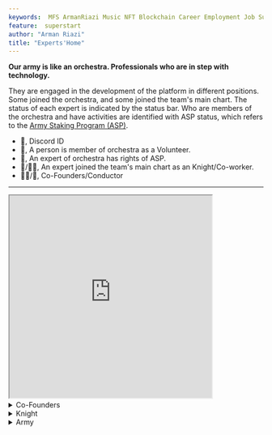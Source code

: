 ```yaml
---
keywords:  MFS ArmanRiazi Music NFT Blockchain Career Employment Job Superstar
feature:  superstart
author: "Arman Riazi"
title: "Experts'Home"
---
```


**Our army is like an orchestra. Professionals who are in step with technology.**

They are engaged in the development of the platform in different positions. Some joined the orchestra, and some joined the team's main chart. The status of each expert is indicated by the status bar. Who are members of the orchestra and have activities are identified with ASP status, which refers to the [Army Staking Program (ASP)](../career/Employment.md).

- 💌, Discord ID
- 🤝, A person is member of orchestra as a Volunteer.
- 🤑, An expert of orchestra has rights of ASP.
- 🦹/🦹‍♂️, An expert joined the team's main chart as an Knight/Co-worker.
- 🤴🏻/👸, Co-Founders/Conductor

---


<iframe src="https://discordapp.com/widget?id=1119077618835259462&api=https://discordapp.com/api/guilds/1119077618835259462/widget.json&theme=dark" width="400" height="400" allowtransparency="true" frameborder="1" sandbox="allow-popups allow-popups-to-escape-sandbox allow-same-origin allow-scripts"></iframe>

<details>
  <summary>Co-Founders</summary>
<img src="../assets/me.jpg" align="center" width="100" height="150"  class="center"/></blockquote>Arman Riazi.Web Developer, Blockchain Specialist, M.Sc.💌armanriyazi.github.io#5111 🤝🤴🏻🦹‍♂️ </blockquote>
</details>

<details>
  <summary>Knight</summary>
</details>

<details>
  <summary>Army</summary>    
  <div class="row">
    <div class="column">
    <img src="https://avatars.githubusercontent.com/u/63037202?v=4" width="100" height="150"  class="center"/><blockquote>Ahmed Khalil.M. ED, EMBA, M.Sc Digital Currency 🤝 </blockquote>
    </div>
    <div class="column">
        <img src="https://avatars.githubusercontent.com/u/40033608?v=4" width="100" height="150"  class="center"/><blockquote>Faith Roberts.FrontEnd Developer.💌faytey7 🤝</blockquote>
    </div>
    <div class="column">
        <img src="../assets/add-image.jpg" alt="Add yourself here" width="100" height="150"  class="center"/><blockquote>Add yourself here</blockquote>
    </div>
  </div>
</details>
